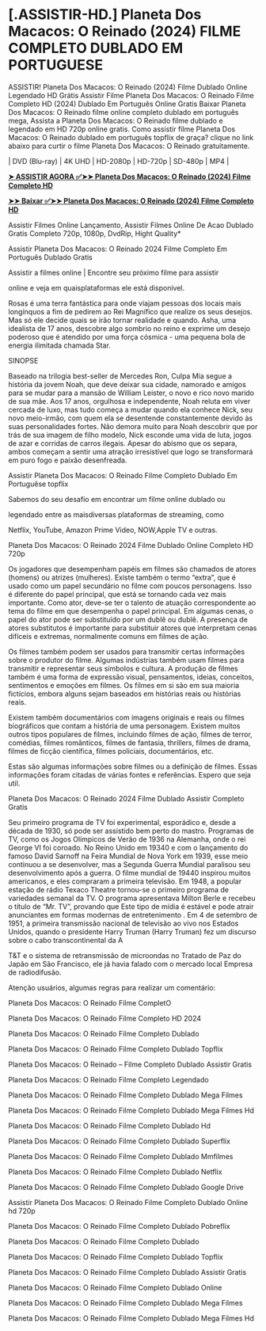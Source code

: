 <h1>[.ASSISTIR-HD.] Planeta Dos Macacos: O Reinado (2024) FILME COMPLETO DUBLADO EM PORTUGUESE</h1>
ASSISTIR! Planeta Dos Macacos: O Reinado (2024) Filme Dublado Online Legendado HD Grátis Assistir Filme Planeta Dos Macacos: O Reinado Filme Completo HD (2024) Dublado Em Português Online Gratis Baixar Planeta Dos Macacos: O Reinado filme online completo dublado em português mega, Assista a Planeta Dos Macacos: O Reinado filme dublado e legendado em HD 720p online gratis. Como assistir filme Planeta Dos Macacos: O Reinado dublado em português topflix de graça? clique no link abaixo para curtir o filme Planeta Dos Macacos: O Reinado gratuitamente.

| DVD (Blu-ray) | 4K UHD | HD-2080p | HD-720p | SD-480p | MP4 |


**[➤ ASSISTIR AGORA ✅➤➤ Planeta Dos Macacos: O Reinado (2024) Filme Completo HD](https://t.co/yUp5dJS9ni)**


**[➤➤ Baixar ✅➤➤ Planeta Dos Macacos: O Reinado (2024) Filme Completo HD](https://t.co/yUp5dJS9ni)**


Assistir Filmes Online Lançamento, Assistir Filmes Online De Acao Dublado Gratis Completo 720p, 1080p, DvdRip, Hight Quality*

Assistir Planeta Dos Macacos: O Reinado 2024 Filme Completo Em Português Dublado Gratis

Assistir a filmes online | Encontre seu próximo filme para assistir

online e veja em quaisplataformas ele está disponível.

Rosas é uma terra fantástica para onde viajam pessoas dos locais mais longínquos a fim de pedirem ao Rei Magnífico que realize os seus desejos. Mas só ele decide quais se irão tornar realidade e quando. Asha, uma idealista de 17 anos, descobre algo sombrio no reino e exprime um desejo poderoso que é atendido por uma força cósmica - uma pequena bola de energia ilimitada chamada Star.

SINOPSE

Baseado na trilogia best-seller de Mercedes Ron, Culpa Mía segue a história da jovem Noah, que deve deixar sua cidade, namorado e amigos para se mudar para a mansão de William Leister, o novo e rico novo marido de sua mãe. Aos 17 anos, orgulhosa e independente, Noah reluta em viver cercada de luxo, mas tudo começa a mudar quando ela conhece Nick, seu novo meio-irmão, com quem ela se desentende constantemente devido às suas personalidades fortes. Não demora muito para Noah descobrir que por trás de sua imagem de filho modelo, Nick esconde uma vida de luta, jogos de azar e corridas de carros ilegais. Apesar do abismo que os separa, ambos começam a sentir uma atração irresistível que logo se transformará em puro fogo e paixão desenfreada.

Assistir Planeta Dos Macacos: O Reinado Filme Completo Dublado Em Portuguêse topflix

Sabemos do seu desafio em encontrar um filme online dublado ou

legendado entre as maisdiversas plataformas de streaming, como

Netflix, YouTube, Amazon Prime Video, NOW,Apple TV e outras.

Planeta Dos Macacos: O Reinado 2024 Filme Dublado Online Completo HD 720p

Os jogadores que desempenham papéis em filmes são chamados de atores (homens) ou atrizes (mulheres). Existe também o termo “extra”, que é usado como um papel secundário no filme com poucos personagens. Isso é diferente do papel principal, que está se tornando cada vez mais importante. Como ator, deve-se ter o talento de atuação correspondente ao tema do filme em que desempenha o papel principal. Em algumas cenas, o papel do ator pode ser substituído por um dublê ou dublê. A presença de atores substitutos é importante para substituir atores que interpretam cenas difíceis e extremas, normalmente comuns em filmes de ação.

Os filmes também podem ser usados para transmitir certas informações sobre o produtor do filme. Algumas indústrias também usam filmes para transmitir e representar seus símbolos e cultura. A produção de filmes também é uma forma de expressão visual, pensamentos, ideias, conceitos, sentimentos e emoções em filmes. Os filmes em si são em sua maioria fictícios, embora alguns sejam baseados em histórias reais ou histórias reais.

Existem também documentários com imagens originais e reais ou filmes biográficos que contam a história de uma personagem. Existem muitos outros tipos populares de filmes, incluindo filmes de ação, filmes de terror, comédias, filmes românticos, filmes de fantasia, thrillers, filmes de drama, filmes de ficção científica, filmes policiais, documentários, etc.

Estas são algumas informações sobre filmes ou a definição de filmes. Essas informações foram citadas de várias fontes e referências. Espero que seja util.

Planeta Dos Macacos: O Reinado 2024 Filme Dublado Assistir Completo Gratis

Seu primeiro programa de TV foi experimental, esporádico e, desde a década de 1930, só pode ser assistido bem perto do mastro. Programas de TV, como os Jogos Olímpicos de Verão de 1936 na Alemanha, onde o rei George VI foi coroado. No Reino Unido em 19340 e com o lançamento do famoso David Sarnoff na Feira Mundial de Nova York em 1939, esse meio continuou a se desenvolver, mas a Segunda Guerra Mundial paralisou seu desenvolvimento após a guerra. O filme mundial de 19440 inspirou muitos americanos, e eles compraram a primeira televisão. Em 1948, a popular estação de rádio Texaco Theatre tornou-se o primeiro programa de variedades semanal da TV. O programa apresentava Milton Berle e recebeu o título de “Mr. TV”, provando que Este tipo de mídia é estável e pode atrair anunciantes em formas modernas de entretenimento . Em 4 de setembro de 1951, a primeira transmissão nacional de televisão ao vivo nos Estados Unidos, quando o presidente Harry Truman (Harry Truman) fez um discurso sobre o cabo transcontinental da A

T&T e o sistema de retransmissão de microondas no Tratado de Paz do Japão em São Francisco, ele já havia falado com o mercado local Empresa de radiodifusão.

Atenção usuários, algumas regras para realizar um comentário:


Planeta Dos Macacos: O Reinado Filme CompletO

Planeta Dos Macacos: O Reinado Filme Completo HD 2024

Planeta Dos Macacos: O Reinado Filme Completo Dublado

Planeta Dos Macacos: O Reinado Filme Completo Dublado Topflix

Planeta Dos Macacos: O Reinado – Filme Completo Dublado Assistir Gratis

Planeta Dos Macacos: O Reinado Filme Completo Legendado

Planeta Dos Macacos: O Reinado Filme Completo Dublado Mega Filmes

Planeta Dos Macacos: O Reinado Filme Completo Dublado Mega Filmes Hd

Planeta Dos Macacos: O Reinado Filme Completo Dublado Hd

Planeta Dos Macacos: O Reinado Filme Completo Dublado Superflix

Planeta Dos Macacos: O Reinado Filme Completo Dublado Mmfilmes

Planeta Dos Macacos: O Reinado Filme Completo Dublado Netflix

Planeta Dos Macacos: O Reinado Filme Completo Dublado Google Drive

Assistir Planeta Dos Macacos: O Reinado Filme Completo Dublado Online hd 720p

Planeta Dos Macacos: O Reinado Filme Completo Dublado Pobreflix

Planeta Dos Macacos: O Reinado Filme Completo Dublado

Planeta Dos Macacos: O Reinado Filme Completo Dublado Topflix

Planeta Dos Macacos: O Reinado Filme Completo Dublado Assistir Gratis

Planeta Dos Macacos: O Reinado Filme Completo Dublado Online

Planeta Dos Macacos: O Reinado Filme Completo Dublado Mega Filmes

Planeta Dos Macacos: O Reinado Filme Completo Dublado Mega Filmes Hd
